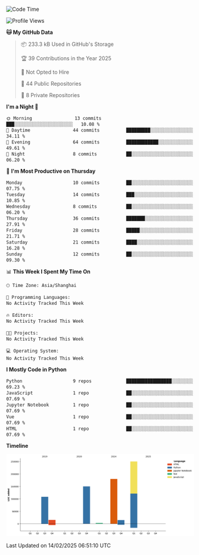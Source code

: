 <!--START_SECTION:waka-->
![Code Time](http://img.shields.io/badge/Code%20Time-22%20hrs%2055%20mins-blue)

![Profile Views](http://img.shields.io/badge/Profile%20Views-1-blue)

**🐱 My GitHub Data** 

> 📦 233.3 kB Used in GitHub's Storage 
 > 
> 🏆 39 Contributions in the Year 2025
 > 
> 🚫 Not Opted to Hire
 > 
> 📜 44 Public Repositories 
 > 
> 🔑 8 Private Repositories 
 > 
**I'm a Night 🦉** 

```text
🌞 Morning                13 commits          ███░░░░░░░░░░░░░░░░░░░░░░   10.08 % 
🌆 Daytime                44 commits          █████████░░░░░░░░░░░░░░░░   34.11 % 
🌃 Evening                64 commits          ████████████░░░░░░░░░░░░░   49.61 % 
🌙 Night                  8 commits           ██░░░░░░░░░░░░░░░░░░░░░░░   06.20 % 
```
📅 **I'm Most Productive on Thursday** 

```text
Monday                   10 commits          ██░░░░░░░░░░░░░░░░░░░░░░░   07.75 % 
Tuesday                  14 commits          ███░░░░░░░░░░░░░░░░░░░░░░   10.85 % 
Wednesday                8 commits           ██░░░░░░░░░░░░░░░░░░░░░░░   06.20 % 
Thursday                 36 commits          ███████░░░░░░░░░░░░░░░░░░   27.91 % 
Friday                   28 commits          █████░░░░░░░░░░░░░░░░░░░░   21.71 % 
Saturday                 21 commits          ████░░░░░░░░░░░░░░░░░░░░░   16.28 % 
Sunday                   12 commits          ██░░░░░░░░░░░░░░░░░░░░░░░   09.30 % 
```


📊 **This Week I Spent My Time On** 

```text
🕑︎ Time Zone: Asia/Shanghai

💬 Programming Languages: 
No Activity Tracked This Week

🔥 Editors: 
No Activity Tracked This Week

🐱‍💻 Projects: 
No Activity Tracked This Week

💻 Operating System: 
No Activity Tracked This Week
```

**I Mostly Code in Python** 

```text
Python                   9 repos             █████████████████░░░░░░░░   69.23 % 
JavaScript               1 repo              ██░░░░░░░░░░░░░░░░░░░░░░░   07.69 % 
Jupyter Notebook         1 repo              ██░░░░░░░░░░░░░░░░░░░░░░░   07.69 % 
Vue                      1 repo              ██░░░░░░░░░░░░░░░░░░░░░░░   07.69 % 
HTML                     1 repo              ██░░░░░░░░░░░░░░░░░░░░░░░   07.69 % 
```



**Timeline**

![Lines of Code chart](https://raw.githubusercontent.com/24mlight/24mlight/main/assets/bar_graph.png)


 Last Updated on 14/02/2025 06:51:10 UTC
<!--END_SECTION:waka-->
